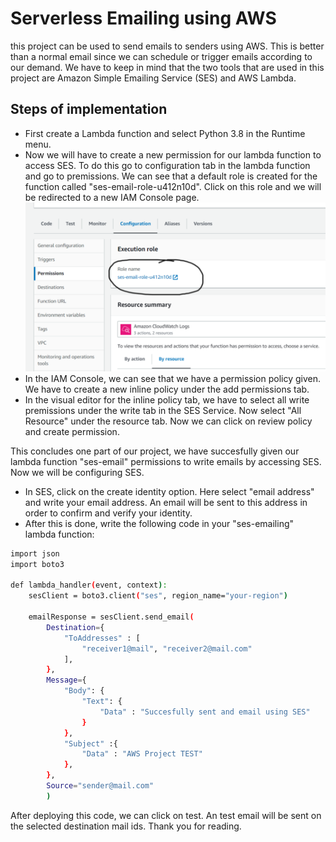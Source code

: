 # Serverless Emailing using AWS

this project can be used to send emails to senders using AWS. This is better than a normal email since we can schedule or trigger emails according to our demand. We have to keep in mind that the two tools that are used in this project are Amazon Simple Emailing Service (SES) and AWS Lambda.

## Steps of implementation
- First create a Lambda function and select Python 3.8 in the Runtime menu. 
- Now we will have to create a new permission for our lambda function to access SES. To do this go to configuration tab in the lambda function and go to premissions. We can see that a default role is created for the function called "ses-email-role-u412n10d". Click on this role and we will be redirected to a new IAM Console page.
![App Page](https://github.com/anshulsathe/Serverless-Emailing-Using-AWS/blob/main/Screenshot%20(128).png)
- In the IAM Console, we can see that we have a permission policy given. We have to create a new inline policy under the add permissions tab. 
- In the visual editor for the inline policy tab, we have to select all write premissions under the write tab in the SES Service. Now select "All Resource" under the resource tab. Now we can click on review policy and create permission.

This concludes one part of our project, we have succesfully given our lambda function "ses-email" permissions to write emails by accessing SES. Now we will be configuring SES.

- In SES, click on the create identity option. Here select "email address" and write your email address. An email will be sent to this address in order to confirm and verify your identity.
- After this is done, write the following code in your "ses-emailing" lambda function:
```bash
import json
import boto3

def lambda_handler(event, context):
    sesClient = boto3.client("ses", region_name="your-region")
    
    emailResponse = sesClient.send_email(
        Destination={
            "ToAddresses" : [
                "receiver1@mail", "receiver2@mail.com"
            ],
        },
        Message={
            "Body": {
                "Text": {
                    "Data" : "Succesfully sent and email using SES"
                }
            },
            "Subject" :{
                "Data" : "AWS Project TEST"
            },
        },
        Source="sender@mail.com"
        )
```
After deploying this code, we can click on test. An test email will be sent on the selected destination mail ids. Thank you for reading.
